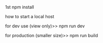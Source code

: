 1st
npm install

how to start a local host

for dev use (view only)>>
npm run dev

for production (smaller size)>>
npm run build



